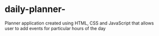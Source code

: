 # daily-planner-
 Planner application created using HTML, CSS and JavaScript that allows user to add events for particular hours of the day  
